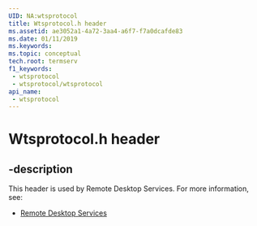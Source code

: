 ```yaml
---
UID: NA:wtsprotocol
title: Wtsprotocol.h header
ms.assetid: ae3052a1-4a72-3aa4-a6f7-f7a0dcafde83
ms.date: 01/11/2019
ms.keywords: 
ms.topic: conceptual
tech.root: termserv
f1_keywords:
 - wtsprotocol
 - wtsprotocol/wtsprotocol
api_name:
 - wtsprotocol
---
```


# Wtsprotocol.h header


## -description

This header is used by Remote Desktop Services. For more information, see:

- [Remote Desktop Services](../_termserv/index.md)

